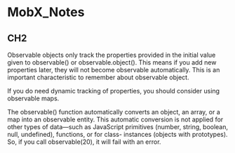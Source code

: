 # MobX_Notes

## CH2
Observable objects only track the properties provided in the initial value given to observable() or observable.object(). This means if you add new properties later, they will not become observable automatically. This is an important characteristic to remember about observable object.

If you do need dynamic tracking of properties, you should consider using observable maps.

The observable() function automatically converts an object, an array, or a map into an observable entity. This automatic conversion is not applied for other types of data—such as JavaScript primitives (number, string, boolean, null, undefined), functions, or for class- instances (objects with prototypes). So, if you call observable(20), it will fail with an error.
